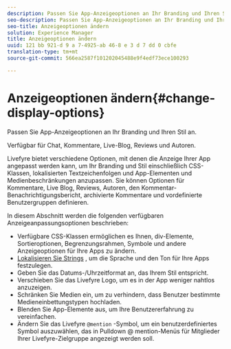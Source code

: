 ```yaml
---
description: Passen Sie App-Anzeigeoptionen an Ihr Branding und Ihren Stil an.
seo-description: Passen Sie App-Anzeigeoptionen an Ihr Branding und Ihren Stil an.
seo-title: Anzeigeoptionen ändern
solution: Experience Manager
title: Anzeigeoptionen ändern
uuid: 121 bb 921-d 9 a 7-4925-ab 46-8 e 3 d 7 dd 0 cbfe
translation-type: tm+mt
source-git-commit: 566ea2587f101202045488e9f4edf73ece100293

---
```



# Anzeigeoptionen ändern{#change-display-options}

Passen Sie App-Anzeigeoptionen an Ihr Branding und Ihren Stil an.

Verfügbar für Chat, Kommentare, Live-Blog, Reviews und Autoren.

Livefyre bietet verschiedene Optionen, mit denen die Anzeige Ihrer App angepasst werden kann, um Ihr Branding und Stil einschließlich CSS-Klassen, lokalisierten Textzeichenfolgen und App-Elementen und Medienbeschränkungen anzupassen. Sie können Optionen für Kommentare, Live Blog, Reviews, Autoren, den Kommentar-Benachrichtigungsbericht, archivierte Kommentare und vordefinierte Benutzergruppen definieren.

In diesem Abschnitt werden die folgenden verfügbaren Anzeigeanpassungsoptionen beschrieben:

* Verfügbare CSS-Klassen ermöglichen es Ihnen, div-Elemente, Sortieroptionen, Begrenzungsrahmen, Symbole und andere Anzeigeoptionen für Ihre Apps zu ändern.
* [Lokalisieren Sie Strings](/help/using/c-settings-other/c-translation-sets/c-localize-strings.md) , um die Sprache und den Ton für Ihre Apps festzulegen.
* Geben Sie das Datums-/Uhrzeitformat an, das Ihrem Stil entspricht.
* Verschieben Sie das Livefyre Logo, um es in der App weniger nahtlos anzuzeigen.
* Schränken Sie Medien ein, um zu verhindern, dass Benutzer bestimmte Medieneinbettungstypen hochladen.
* Blenden Sie App-Elemente aus, um Ihre Benutzererfahrung zu vereinfachen.
* Ändern Sie das Livefyre `@mention` -Symbol, um ein benutzerdefiniertes Symbol auszuwählen, das in Pulldown @ mention-Menüs für Mitglieder Ihrer Livefyre-Zielgruppe angezeigt werden soll.

